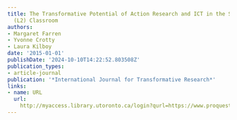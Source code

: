 ```yaml
---
title: The Transformative Potential of Action Research and ICT in the Second Language
  (L2) Classroom
authors:
- Margaret Farren
- Yvonne Crotty
- Laura Kilboy
date: '2015-01-01'
publishDate: '2024-10-10T14:22:52.803508Z'
publication_types:
- article-journal
publication: '*International Journal for Transformative Research*'
links:
- name: URL
  url: 
    http://myaccess.library.utoronto.ca/login?qurl=https://www.proquest.com/docview/1969019901?accountid=14771&bdid=38382&_bd=JoxeTjTToYPtxNr64AnrGDEMZZA%3D
---
```

